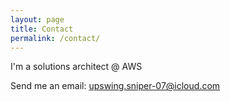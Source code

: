 ```yaml
---
layout: page
title: Contact
permalink: /contact/
---
```


I'm a solutions architect @ AWS

Send me an email: upswing.sniper-07@icloud.com
